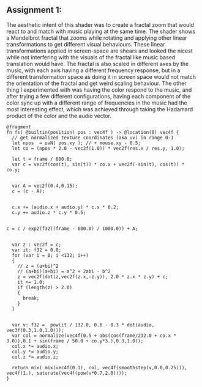 
## Assignment 1:

The aesthetic intent of this shader was to create a fractal zoom that would react to and match with music playing at the same time. The shader shows a Mandelbrot fractal that zooms while rotating and applying other linear transformations to get different visual behaviours. These linear transformations applied in screen-space are shears and looked the nicest while not interfering with the visuals of the fractal like music based translation would have. The fractal is also scaled in different axes by the music, with each axis having a different frequency response, but in a different transformation space as doing it in screen space would not match the orientation of the fractal and get weird scaling behaviour. The other thing I experimented with was having the color respond to the music, and after trying a few different configurations, having each component of the color sync up with a different range of frequencies in the music had the most interesting effect, which was achieved through taking the Hadamard product of the color and the audio vector.



```wgsl
@fragment 
fn fs( @builtin(position) pos : vec4f ) -> @location(0) vec4f {
  // get normalized texture coordinates (aka uv) in range 0-1
  let npos  = uvN( pos.xy ); // + mouse.xy - 0.5;
  let co = (npos * 2.0 - vec2f(1.0)) * vec2f(res.x / res.y, 1.0);

  let t = frame / 600.0; 
  var c = vec2f(cos(t), sin(t)) * co.x + vec2f(-sin(t), cos(t)) * co.y;


  var A = vec2f(0.4,0.15);
  c = (c - A);
  

  c.x += (audio.x + audio.y) * c.x * 0.2;
  c.y += audio.z * c.y * 0.5;


c = c / exp2(f32((frame - 600.0) / 1000.0)) + A;

  
  var z : vec2f = c;
  var it: f32 = 0.0;
  for (var i = 0; i <132; i++)
  {
    // z = (a+bi)^2
    // (a+bi)(a+bi) = a^2 + 2abi - b^2
    z = vec2f(dot(z,vec2f(z.x,-z.y)), 2.0 * z.x * z.y) + c;
    it += 1.0;
    if (length(z) > 2.0)
    {
      break;
    }
  }

  
  var v: f32 =  pow(it / 132.0, 0.6 - 0.3 * dot(audio, vec3f(0.3,1.0,1.0)));
  var col = normalize(vec4f(0.5 + abs(cos(frame/232.0 + co.x * 3.0)),0.1 + sin(frame / 50.0 + co.y*3.),0.3,1.0));
  col.x *= audio.x;
  col.y *= audio.y;
  col.z *= audio.z;

  return mix( mix(vec4f(0.1), col, vec4f(smoothstep(v,0.0,0.25))), vec4f(1.), saturate(vec4f(pow(v*0.7,2.0))));
}
```
